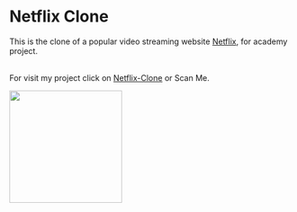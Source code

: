 # Netflix Clone

This is the clone of a popular video streaming website [Netflix](https://netflix.com/browse), for academy project.
 
 <br>For visit my project click on [Netflix-Clone](https://chry2512.github.io/netflix-clone)  or Scan Me.

 
<img src="https://github.com/chry2512/netflix-clone/assets/91950577/4e6abfb1-aff2-4173-9a4b-7adb570b09a3" width="200">
